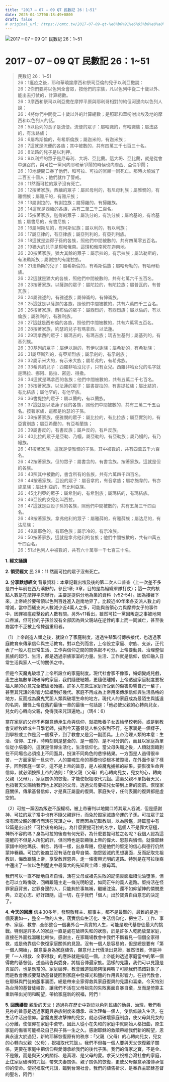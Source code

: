 ```yaml
---
title: "2017 – 07 – 09 QT 民數記 26：1~51"
date: 2025-04-12T00:18:49+0800
draft: false
# original_url: https://cmtc.tw/2017-07-09-qt-%e6%b0%91%e6%95%b8%e8%a8%98-26%ef%bc%9a151
---
```


![2017 – 07 – 09 QT 民數記 26：1\~51](/images/qt.jpg   "2017 – 07 – 09 QT 民數記 26：1\~51")

# 2017 – 07 – 09 QT 民數記 26：1\~51

> 民數記 26：1\~51  
> 26：1瘟疫之後，耶和華曉諭摩西和祭司亞倫的兒子以利亞撒說：  
> 26：2你們要將以色列全會眾，按他們的宗族，凡以色列中從二十歲以外、能出去打仗的，計算總數。  
> 26：3摩西和祭司以利亞撒在摩押平原與耶利哥相對的約但河邊向以色列人說：  
> 26：4將你們中間從二十歲以外的計算總數；是照耶和華吩咐出埃及地的摩西和以色列人的話。  
> 26：5以色列的長子是流便。流便的眾子：屬哈諾的，有哈諾族；屬法路的，有法路族；  
> 26：6屬希斯倫的，有希斯倫族；屬迦米的，有迦米族；  
> 26：7這就是流便的各族；其中被數的，共有四萬三千七百三十名。  
> 26：8法路的兒子是以利押。  
> 26：9以利押的眾子是尼母利、大坍、亞比蘭。這大坍、亞比蘭，就是從會中選召的，與可拉一黨同向耶和華爭鬧的時候也向摩西、亞倫爭鬧；  
> 26：10地便開口吞了他們，和可拉、可拉的黨類一同死亡。那時火燒滅了二百五十個人；他們就作了警戒。  
> 26：11然而可拉的眾子沒有死亡。  
> 26：12按著家族，西緬的眾子：屬尼母利的，有尼母利族；屬雅憫的，有雅憫族；屬雅斤的，有雅斤族；  
> 26：13屬謝拉的，有謝拉族；屬掃羅的，有掃羅族。  
> 26：14這就是西緬的各族，共有二萬二千二百名。  
> 26：15按著家族，迦得的眾子：屬洗分的，有洗分族；屬哈基的，有哈基族；屬書尼的，有書尼族；  
> 26：16屬阿斯尼的，有阿斯尼族；屬以利的，有以利族；  
> 26：17屬亞律的，有亞律族；屬亞列利的，有亞列利族。  
> 26：18這就是迦得子孫的各族，照他們中間被數的，共有四萬零五百名。  
> 26：19猶大的兒子是珥和俄南。這珥和俄南死在迦南地。  
> 26：20按著家族，猶大其餘的眾子：屬示拉的，有示拉族；屬法勒斯的，有法勒斯族；屬謝拉的有謝拉族。  
> 26：21法勒斯的兒子：屬希斯倫的，有希斯倫族；屬哈母勒的，有哈母勒族。  
> 26：22這就是猶大的各族，照他們中間被數的，共有七萬六千五百名。  
> 26：23按著家族，以薩迦的眾子：屬陀拉的，有陀拉族；屬普瓦的，有普瓦族；  
> 26：24屬雅述的，有雅述族；屬伸崙的，有伸崙族。  
> 26：25這就是以薩迦的各族，照他們中間被數的，共有六萬四千三百名。  
> 26：26按著家族，西布倫的眾子：屬西烈的，有西烈族；屬以倫的，有以倫族；屬雅利的，有雅利族。  
> 26：27這就是西布倫的各族，照他們中間被數的，共有六萬零五百名。  
> 26：28按著家族，約瑟的兒子有瑪拿西、以法蓮。  
> 26：29瑪拿西的眾子：屬瑪吉的，有瑪吉族；瑪吉生基列；屬基列的，有基列族。  
> 26：30基列的眾子：屬伊以謝的，有伊以謝族；屬希勒的，有希勒族；  
> 26：31屬亞斯烈的，有亞斯烈族；屬示劍的，有示劍族；  
> 26：32屬示米大的，有示米大族；屬希弗的，有希弗族。  
> 26：33希弗的兒子：西羅非哈沒兒子，只有女兒。西羅非哈女兒的名字就是瑪拉、挪阿、曷拉、密迦、得撒。  
> 26：34這就是瑪拿西的各族；他們中間被數的，共有五萬二千七百名。  
> 26：35按著家族，以法蓮的眾子：屬書提拉的，有書提拉族；屬比結的，有比結族；屬他罕的，有他罕族。  
> 26：36書提拉的眾子：屬以蘭的，有以蘭族。  
> 26：37這就是以法蓮子孫的各族，照他們中間被數的，共有三萬二千五百名。按著家族，這都是約瑟的子孫。  
> 26：38按著家族，便雅憫的眾子：屬比拉的，有比拉族；屬亞實別的，有亞實別族；屬亞希蘭的，有亞希蘭族；  
> 26：39屬書反的，有書反族；屬戶反的，有戶反族。  
> 26：40比拉的眾子是亞勒、乃幔。屬亞勒的，有亞勒族；屬乃幔的，有乃幔族。  
> 26：41按著家族，這就是便雅憫的子孫，其中被數的，共有四萬五千六百名。  
> 26：42按著家族，但的眾子：屬書含的，有書含族。按著家族，這就是但的各族。  
> 26：43照其中被數的，書含所有的各族，共有六萬四千四百名。  
> 26：44按著家族，亞設的眾子：屬音拿的，有音拿族；屬亦施韋的，有亦施韋族；屬比利亞的，有比利亞族。  
> 26：45比利亞的眾子：屬希別的，有希別族；屬瑪結的，有瑪結族。  
> 26：46亞設的女兒名叫西拉。  
> 26：47這就是亞設子孫的各族，照他們中間被數的，共有五萬三千四百名。  
> 26：48按著家族，拿弗他利的眾子：屬雅薛的，有雅薛族；屬沽尼的，有沽尼族；  
> 26：49屬耶色的，有耶色族；屬示冷的，有示冷族。  
> 26：50按著家族，這就是拿弗他利的各族；他們中間被數的，共有四萬五千四百名。  
> 26：51以色列人中被數的，共有六十萬零一千七百三十名。

**1. 經文誦讀**

**2. 領受經文**
民 26：11 然而可拉的眾子沒有死亡。

**3. 分享默想經文**
背景資料：本章記載出埃及後的第二次人口普查（上一次差不多是四十年前在西乃曠野的，參民1章; 3章，目的是為組織軍隊打仗）；這一次的核點人數是在摩押平原舉行，主要是提供分地為業的資料（v52-54）。因為接著下來，上帝終於要帶領以色列百姓進入迦南地界了。比較近40年來各支派人數上的增減，當中西緬支派人數減少近4萬人之多，可能與首領心力與摩押女子的事件中，因罪被瘟疫擊殺的人數有關。另外v11看出，雖然可拉一黨因叛逆之事被地開口吞滅，但可拉的子孫並沒有全部因為與父親站在逆悖的事上而一同滅亡，甚至後裔當中不乏被上帝揀選重用者。

（1）上帝創造人類之後，就設立了家庭制度，透過生殖繁衍傳宗接代，也透過家庭教育來傳承信仰與生活教育。對以色列而言，上帝設立家庭、宗族、支派，正代表了一般人在日常生活、工作與信仰之間的關係密不可分。上帝要動員、治理整個民族的起行、生活，都是透過宗族家室的力量。生活、工作就是信仰，信仰融入日常生活與家人一切的關係之中。

但是今天魔鬼破壞了上帝所設立的家庭制度。現代社會家不像家，婚姻變成兒戲，產生出無數單親破碎的家庭，我們隨便結婚，更隨便離婚，上帝透過家庭制度要祝福人類的心意完全被破壞殆盡。許多人在原生家庭所受到的傷害影響自己一輩子，甚至其咒詛的影響力延續到好幾代。家庭不再成為上帝用來傳承信仰與生活品格的地方，反而成為魔鬼咒詛人類與破壞生命的地方。現代人的家庭成為最陌生與遙遠的名詞，難怪上帝在舊約最後一章的最後一句話是：「他必使父親的心轉向兒女，兒女的心轉向父親，免得我來咒詛遍地。」（瑪4：6）

當在家庭的父母不再願意傳承生命與信仰，就把教養子女丟給學校老師，或是到教會交給牧師或主日學老師，搞到今天基督徒人格分裂到不行。在家裏是一個樣子，到學校或工作是另一個樣子，到了教會又是另一副面具。上帝治理人類的本意：生活、信仰、工作，時時刻刻是整全的、是一體的、是不可分割的，而且以家庭為單位從小培養的，這就是信仰生活化，生活信仰化。當父母失職之後，人類就面臨到在不同場合必須換上不同面具，扮演不同角色的悲慘結果。一方面是人過得很辛苦，一方面家庭一旦失守，人的靈魂生命的基礎也從根本被毀壞，在外面作足了樣子，回到家庭一頭空，這不是上帝的旨意，是人被魔鬼擄掠的結果。要恢復生命與信仰，就必須按照上帝的法則：「使父親（父母）的心轉向兒女，兒女的心，轉向父親（父母）」，家庭關係的恢復，才能使祝福取代咒詛。這裏父親不單指著天父，也指著天父賜給我們地上家庭的父母，透過父母要把兒女帶到上帝的面前。恢復家庭關係，傳承基督信仰，才是真正屬靈的復興。家庭失守，任何表面的復興都是虛空的。

（2）可拉一黨因為叛逆不服權柄，被上帝審判以地開口將其眾人吞滅，但是感謝神，可拉的眾子當中也有不隨父親罪行，而免於毀家滅族命運的子孫。可拉眾子並沒有因父親的罪行而活在咒詛之中，反而因為記取教訓，以為殷鑑，詩篇當中有12篇是出自於「可拉後裔的詩」。為什麼要提可拉的名字，這個人不是罪大惡極，神所不容的嗎？身為可拉的後裔有何光彩，為什麼要提可拉之名呢？我個人認為這提醒的不但是人所犯的罪，但同時也是彰顯後上帝的偉大、恩慈與憐憫。就像耶穌家譜中的他瑪氏、喇合、路得一樣，出身卑賤，但是他們的堅定的信心與德行仍然蒙神眷顧。可拉的後裔並沒有活在自卑自憐、抱怨毀滅的思想裏面，反而記取先祖教訓，悔改跟隨上帝，享受赦罪恩典，走一條復興光明的道路。特別是在可拉後裔中還出了一位以色列歷史中最偉大的先知與士師：撒母耳。

我們可以一直不斷地自卑自憐，活在父母或祖先失敗的記憶裏面繼續沈淪墮落，但也可以立時悔改，回轉跟隨主走一條光明盼望，如同正午的義人道路。堅持活在怪罪家庭背景，定罪身邊的人，只能夠於事無補，繼續沈淪。還不如仰望神的憐憫恩典，立定心志、好好跟隨，這一切，在乎我們「個人」出於寶貴自由意志的決定了。

**4. 今天的回應**
信主30多年，發現敬拜主、服事主，都不是最難的，最難的是過一個表裏如一，整全一致的人生。落實信仰生活化、生活信仰化，把生活、工作、事奉、家庭、教會…全部整合一個裏外合一真實的人生，可能是現代基督徒最大的挑戰。特別是許多人的家庭一直是處在破碎失和的狀態，於是許多人乾脆放棄家庭，直接在外面找溫暖比較快。感謝主，在家職場教會中我們不斷看見一個個全家得救，或是倚靠信仰恢復家庭關係的見證。沒有一個人是容易的，但是總是要有「第一個人開始」，願意委身為家庭禱告，願意付上代價活出見證，雖然很難，但是神要「一人得救、全家得救」的應許就是指這一個。上帝能夠透過家庭當中的第一個得救的基督徒，透過禱告與委身，將福音傳遍家族。這樣的見證，我們可以見證是真實的，也是應當的。家庭破碎，教會難道就能夠復興嗎？可能我們搞錯對象了，而是教會應該要幫助基督徒回到家庭中發揮光和鹽的作用與影響力。在初代教會，在耶穌與門徒的服事裏面，總是帶來全家得救與家庭復興的見證和喜樂。今天特別為台灣的基督徒禱告，讓我們不活在父母祖先的失敗裏面自暴自棄，反而是倚靠主重新帶出光明和盼望，帶給家庭新的祝福，阿們！

**5. 回應禱告**
親愛的天父！透過祢在歷史中對於以色列民族的動員、治理，我們看見祢的旨意是透過家庭與宗族制度來傳承、來治理每一個人，使信仰融入生活，在生活中活出信仰。當魔鬼要攻擊神的兒女，就必須破壞家庭制度，使父母與兒女的心分離，使信仰在家庭中棄守。因此人從小在失和的家庭中就開始人格扭曲，原生家庭的傷害可能禍及自己與子孫一生之久。感謝耶穌的救贖帶給我們新的盼望，恩典永遠大於過犯，新約耶穌恢復原有的秩序：「父親（父母）的心轉向兒女，兒女的心轉向父親（父母），祝福取代咒詛」。我們不但每一個人要與天父恢復親子關係，更要在家庭中把信仰與愛傳承給我們的後代子孫。我們的傳家之寶，不是金、不是銀，而是與天父的關係、是真理、是父母的愛。求天父祝福台灣社會的家庭，止住家庭破碎的咒詛，帶來夫妻關係、親子關係的恢復，更使父母願意承接傳承信仰的使命。使祝福取代咒詛，臨到台灣社會。我們的禱告祈求，是奉靠主耶穌基督的聖名，阿們！
